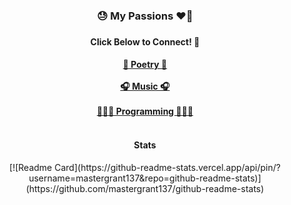 <div align='center'>
  <h3> 😓 My Passions ❤️‍🔥 <h3>
  <h4> Click Below to Connect! 🔗 <h4>
      <a href='https://genius.com/1_3_7'>📝 Poetry 📝</a>
      <br>
      <br>
      <a href='https://open.spotify.com/artist/1vK6H7t1vrSFkgCE3pXvAP?si=mgQXvotGRVKj2CNCLmiFDQ&nd=1'>🎧 Music 🎧</a>
      <br>
      <br>
      <a href='https://github.com/MasterGrant137?tab=repositories'>👨🏽‍💻 Programming 👨🏽‍💻</a>
      <br>
      <br>
  <h4>Stats</h4>
[![Readme Card](https://github-readme-stats.vercel.app/api/pin/?username=mastergrant137&repo=github-readme-stats)](https://github.com/mastergrant137/github-readme-stats)
</div>
